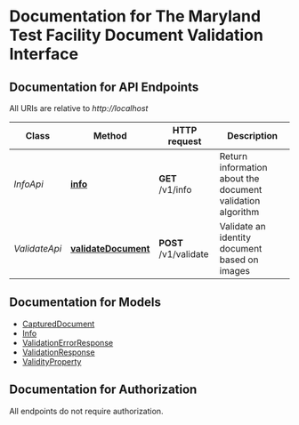 # Documentation for The Maryland Test Facility Document Validation Interface

<a name="documentation-for-api-endpoints"></a>
## Documentation for API Endpoints

All URIs are relative to *http://localhost*

| Class | Method | HTTP request | Description |
|------------ | ------------- | ------------- | -------------|
| *InfoApi* | [**info**](Apis/InfoApi.md#info) | **GET** /v1/info | Return information about the document validation algorithm |
| *ValidateApi* | [**validateDocument**](Apis/ValidateApi.md#validatedocument) | **POST** /v1/validate | Validate an identity document based on images |


<a name="documentation-for-models"></a>
## Documentation for Models

 - [CapturedDocument](./Models/CapturedDocument.md)
 - [Info](./Models/Info.md)
 - [ValidationErrorResponse](./Models/ValidationErrorResponse.md)
 - [ValidationResponse](./Models/ValidationResponse.md)
 - [ValidityProperty](./Models/ValidityProperty.md)


<a name="documentation-for-authorization"></a>
## Documentation for Authorization

All endpoints do not require authorization.
